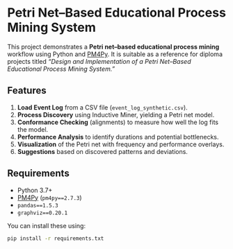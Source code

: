 # Petri Net–Based Educational Process Mining System

This project demonstrates a **Petri net–based educational process mining** workflow using Python and [PM4Py](https://pm4py.fit.fraunhofer.de/). It is suitable as a reference for diploma projects titled *“Design and Implementation of a Petri Net–Based Educational Process Mining System.”*

## Features
1. **Load Event Log** from a CSV file (`event_log_synthetic.csv`).
2. **Process Discovery** using Inductive Miner, yielding a Petri net model.
3. **Conformance Checking** (alignments) to measure how well the log fits the model.
4. **Performance Analysis** to identify durations and potential bottlenecks.
5. **Visualization** of the Petri net with frequency and performance overlays.
6. **Suggestions** based on discovered patterns and deviations.

## Requirements

- Python 3.7+
- [PM4Py](https://pm4py.fit.fraunhofer.de/) (`pm4py==2.7.3`)
- `pandas==1.5.3`
- `graphviz==0.20.1`

You can install these using:

```bash
pip install -r requirements.txt